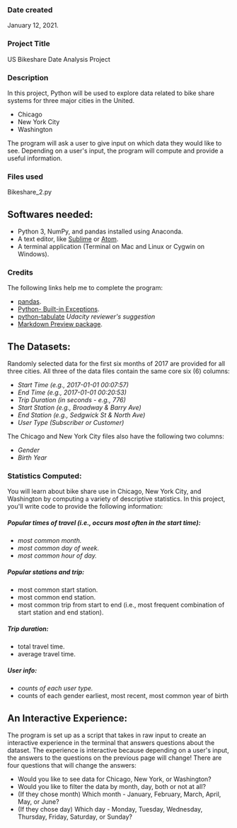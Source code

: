 ### Date created
January 12, 2021.

### Project Title
US Bikeshare Date Analysis Project

### Description
In this project, Python will be used to explore data related to bike share systems for three major cities in the United.

- Chicago
- New York City
- Washington

The program  will ask a user to give input on which data they would like to see. Depending on a user's input, the program will compute and provide a useful information.


### Files used
Bikeshare_2.py

## Softwares needed:
- Python 3, NumPy, and pandas installed using Anaconda.
- A text editor, like [Sublime](https://www.sublimetext.com/) or [Atom](https://atom.io/).
- A terminal application (Terminal on Mac and Linux or Cygwin on Windows).

### Credits
The following links help me to complete the program:

- [pandas](https://pandas.pydata.org/docs/reference/frame.html).
- [ Python- Built-in Exceptions](https://docs.python.org/3/library/exceptions.html#ValueError).
- [python-tabulate](https://pypi.org/project/tabulate/) _Udacity reviewer's suggestion_
- [Markdown Preview package](https://github.com/atom/markdown-preview).

## The Datasets:
Randomly selected data for the first six months of 2017 are provided for all three cities. All three of the data files contain the same core six (6) columns:

- _Start Time (e.g., 2017-01-01 00:07:57)_
- _End Time (e.g., 2017-01-01 00:20:53)_
- _Trip Duration (in seconds - e.g., 776)_
- _Start Station (e.g., Broadway & Barry Ave)_
- _End Station (e.g., Sedgwick St & North Ave)_
- _User Type (Subscriber or Customer)_

The Chicago and New York City files also have the following two columns:
- _Gender_
- _Birth Year_

### Statistics Computed:
You will learn about bike share use in Chicago, New York City, and Washington by computing a variety of descriptive statistics. In this project, you'll write code to provide the following information:

##### Popular times of travel (i.e., occurs most often in the start time):
- _most common month._
- _most common day of week._
- _most common hour of day._

##### Popular stations and trip:

- most common start station.
- most common end station.
- most common trip from start to end (i.e., most frequent combination of start station and end station).

##### Trip duration:
- total travel time.
- average travel time.

##### User info:

- _counts of each user type._
- counts of each gender earliest, most recent, most common year of birth

## An Interactive Experience:

The program is set up as a script that takes in raw input to create an interactive experience in the terminal that answers questions about the dataset. The experience is interactive because depending on a user's input, the answers to the questions on the previous page will change! There are four questions that will change the answers:

- Would you like to see data for Chicago, New York, or Washington?
- Would you like to filter the data by month, day, both or not at all?
- (If they chose month) Which month - January, February, March, April, May, or June?
- (If they chose day) Which day - Monday, Tuesday, Wednesday, Thursday, Friday, Saturday, or Sunday?
